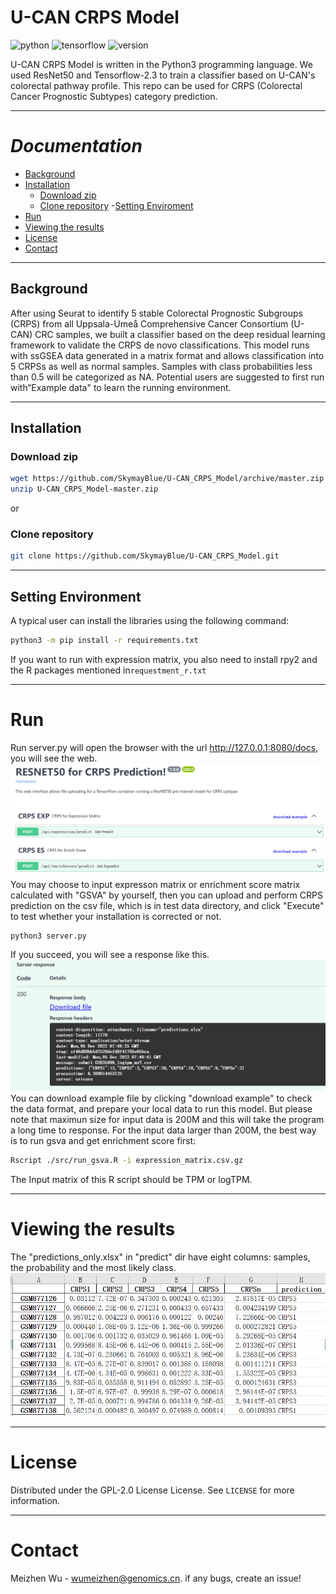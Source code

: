 # U-CAN CRPS Model
![python](https://img.shields.io/badge/Python%20tested-3.9.x%20-blue)
![tensorflow](https://img.shields.io/badge/tensorflow%20tested-2.9.x%20-blue)
![version](https://img.shields.io/badge/version-v.1.0.0-blue)

U-CAN CRPS Model is written in the Python3 programming language. We used ResNet50 and Tensorflow-2.3 to train a classifier based on U-CAN's colorectal pathway profile. This repo can be used for CRPS (Colorectal Cancer Prognostic Subtypes) category prediction.


---

# _Documentation_

- [Background](#Background)
- [Installation](#installation)
  - [Download zip](#Download-zip)
  - [Clone repository](#Clone-repository)
-[Setting Enviroment](#Setting-Enviroment)
- [Run](#run)
- [Viewing the results](#viewing-the-results)
- [License](#License)
- [Contact](#Contact)

---

## Background
After using Seurat to identify 5 stable Colorectal Prognostic Subgroups (CRPS) from all Uppsala-Umeå Comprehensive Cancer Consortium (U-CAN) CRC samples, we built a classifier based on the deep residual learning framework to validate the CRPS de novo classifications.
This model runs with ssGSEA data generated in a matrix format and allows classification into 5 CRPSs as well as normal samples. Samples with class probabilities less than 0.5 will be categorized as NA. Potential users are suggested to first run with“Example data" to learn the running environment.

---

## Installation

### Download zip
```bash
wget https://github.com/SkymayBlue/U-CAN_CRPS_Model/archive/master.zip
unzip U-CAN_CRPS_Model-master.zip
```
or
### Clone repository
```bash
git clone https://github.com/SkymayBlue/U-CAN_CRPS_Model.git
```

---

## Setting Environment
A typical user can install the libraries using the following command:
``` bash
python3 -m pip install -r requirements.txt
```
If you want to run with expression matrix, you also need to install rpy2 and the R packages mentioned in`requestment_r.txt`

---

# Run
Run server.py will open the browser with the url http://127.0.0.1:8080/docs, you will see the web.![web](img/server_main.png)You may choose to input expresson matrix or enrichment score matrix calculated with "GSVA" by yourself, then you can upload and perform CRPS prediction on the csv file, which is in test data directory, and click "Execute" to test whether your installation is corrected or not.
```bash
python3 server.py
```
If you succeed, you will see a response like this.![response](img/img_2.png)
You can download example file by clicking "download example" to check the data format, and prepare your local data to run this model. But please note that maximun size for input data is 200M and this will take the program a long time to response.
For the input data larger than 200M, the best way is to run gsva and get enrichment score first:
``` bash
Rscript ./src/run_gsva.R -i expression_matrix.csv.gz

```
The Input matrix of this R script should be TPM or logTPM.

---

# Viewing the results
The "predictions_only.xlsx" in "predict" dir have eight columns: samples, the probability and the most likely class.![result](img/img_3.png)

---
# License
Distributed under the GPL-2.0 License License. See `LICENSE` for more information.

---
# Contact
Meizhen Wu - wumeizhen@genomics.cn.
if any bugs, create an issue!
